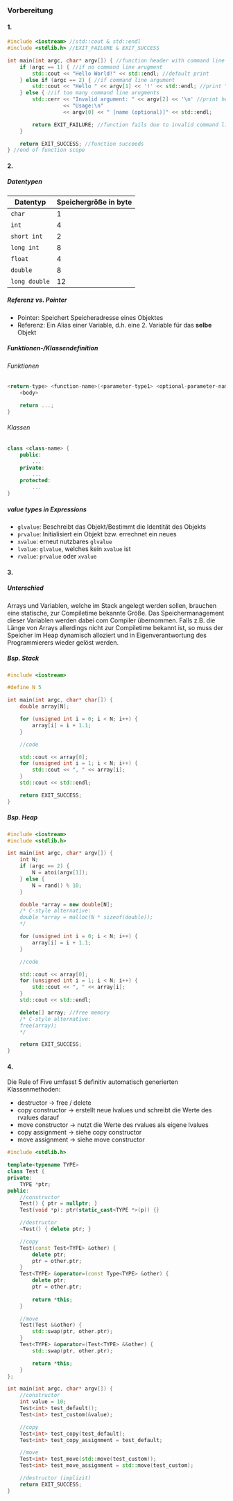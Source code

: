 ### Vorbereitung

#### 1.

```c++
#include <iostream> //std::cout & std::endl
#include <stdlib.h> //EXIT_FAILURE & EXIT_SUCCESS

int main(int argc, char* argv[]) { //function header with command line input
    if (argc == 1) { //if no command line arugment
        std::cout << "Hello World!" << std::endl; //default print
    } else if (argc == 2) { //if command line argument
        std::cout << "Hello " << argv[1] << '!' << std::endl; //print "Hello <name>!"
    } else { //if too many command line arugments
        std::cerr << "Invalid argument: " << argv[2] << '\n' //print help
                  << "Usage:\n"
                  << argv[0] << " [name (optional)]" << std::endl;

        return EXIT_FAILURE; //function fails due to invalid command line use
    }

    return EXIT_SUCCESS; //function succeeds
} //end of function scope
```

#### 2.

##### Datentypen

Datentyp      | Speichergröße in byte
--------------|----------------------
`char`        | 1
`int`         | 4
`short int`   | 2
`long int`    | 8
`float`       | 4
`double`      | 8
`long double` | 12

##### Referenz vs. Pointer

 - Pointer: Speichert Speicheradresse eines Objektes
 - Referenz: Ein Alias einer Variable, d.h. eine 2. Variable für das **selbe** Objekt

##### Funktionen-/Klassendefinition

###### Funktionen

```c++
<return-type> <function-name>(<parameter-type1> <optional-parameter-name>, ...) {
    <body>

    return ...;
}
```

###### Klassen

```c++
class <class-name> {
    public:
        ...
    private:
        ...
    protected:
        ...
}
```

##### value types in Expressions

 - `glvalue`: Beschreibt das Objekt/Bestimmt die Identität des Objekts
 - `prvalue`: Initialisiert ein Objekt bzw. errechnet ein neues
 - `xvalue`: erneut nutzbares `glvalue`
 - `lvalue`: `glvalue`, welches kein `xvalue` ist
 - `rvalue`: `prvalue` oder `xvalue`

#### 3.

##### Unterschied

Arrays und Variablen, welche im Stack angelegt werden sollen, brauchen eine statische, zur Compiletime bekannte Größe. Das Speichermanagement dieser Variablen werden dabei com Compiler übernommen.
Falls z.B. die Länge von Arrays allerdings nicht zur Compiletime bekannt ist, so muss der Speicher im Heap dynamisch alloziert und in Eigenverantwortung des Programmierers wieder gelöst werden.

##### Bsp. Stack

```c++
#include <iostream>

#define N 5

int main(int argc, char* char[]) {
    double array[N];

    for (unsigned int i = 0; i < N; i++) {
        array[i] = i + 1.1;
    }

    //code

    std::cout << array[0];
    for (unsigned int i = 1; i < N; i++) {
        std::cout << ", " << array[i];
    }
    std::cout << std::endl;

    return EXIT_SUCCESS;
}
```

##### Bsp. Heap

```c++
#include <iostream>
#include <stdlib.h>

int main(int argc, char* argv[]) {
    int N;
    if (argc == 2) {
        N = atoi(argv[1]);
    } else {
        N = rand() % 10;
    }

    double *array = new double[N];
    /* C-style alternative:
    double *array = malloc(N * sizeof(double));
    */

    for (unsigned int i = 0; i < N; i++) {
        array[i] = i + 1.1;
    }

    //code

    std::cout << array[0];
    for (unsigned int i = 1; i < N; i++) {
        std::cout << ", " << array[i];
    }
    std::cout << std::endl;

    delete[] array; //free memory
    /* C-style alternative:
    free(array);
    */

    return EXIT_SUCCESS;
}
```

#### 4.

Die Rule of Five umfasst 5 definitiv automatisch generierten Klassenmethoden:
 - destructor -> free / delete
 - copy constructor -> erstellt neue lvalues und schreibt die Werte des rvalues darauf
 - move constructor -> nutzt die Werte des rvalues als eigene lvalues
 - copy assignment -> siehe copy constructor
 - move assignment -> siehe move constructor

```c++
#include <stdlib.h>

template<typename TYPE>
class Test {
private:
    TYPE *ptr;
public:
    //constructor
    Test() { ptr = nullptr; }
    Test(void *p): ptr(static_cast<TYPE *>(p)) {}

    //destructor
    ~Test() { delete ptr; }

    //copy
    Test(const Test<TYPE> &other) {
        delete ptr;
        ptr = other.ptr;
    }
    Test<TYPE> &operator=(const Type<TYPE> &other) {
        delete ptr;
        ptr = other.ptr;
        
        return *this;
    }

    //move
    Test(Test &&other) {
        std::swap(ptr, other.ptr);
    }
    Test<TYPE> &operator=(Test<TYPE> &&other) {
        std::swap(ptr, other.ptr);

        return *this;
    }
};

int main(int argc, char* argv[]) {
    //constructor
    int value = 10;
    Test<int> test_default();
    Test<int> test_custom(&value);

    //copy
    Test<int> test_copy(test_default);
    Test<int> test_copy_assignment = test_default;

    //move
    Test<int> test_move(std::move(test_custom));
    Test<int> test_move_assignment = std::move(test_custom);

    //destructor (implizit)
    return EXIT_SUCCESS;
}
 ```